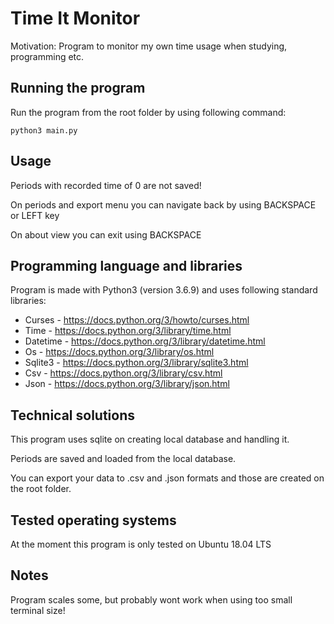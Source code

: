 # Time It Monitor

Motivation: Program to monitor my own time usage when studying, programming etc.

## Running the program

Run the program from the root folder by using following command:
```
python3 main.py
```

## Usage

Periods with recorded time of 0 are not saved!

On periods and export menu you can navigate back by using BACKSPACE or LEFT key

On about view you can exit using BACKSPACE

## Programming language and libraries

Program is made with Python3 (version 3.6.9) and uses following standard libraries:

- Curses - https://docs.python.org/3/howto/curses.html
- Time - https://docs.python.org/3/library/time.html
- Datetime - https://docs.python.org/3/library/datetime.html
- Os - https://docs.python.org/3/library/os.html
- Sqlite3 - https://docs.python.org/3/library/sqlite3.html
- Csv - https://docs.python.org/3/library/csv.html
- Json - https://docs.python.org/3/library/json.html

## Technical solutions

This program uses sqlite on creating local database and handling it.

Periods are saved and loaded from the local database.

You can export your data to .csv and .json formats and those are created on the root folder.

## Tested operating systems

At the moment this program is only tested on Ubuntu 18.04 LTS

## Notes

Program scales some, but probably wont work when using too small terminal size!
